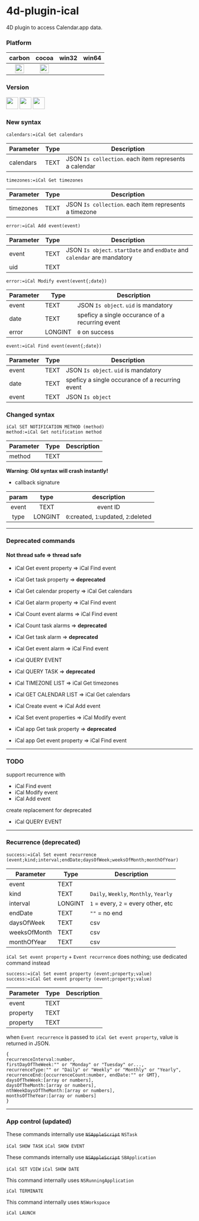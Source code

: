 4d-plugin-ical
==============

4D plugin to access Calendar.app data.

### Platform

| carbon | cocoa | win32 | win64 |
|:------:|:-----:|:---------:|:---------:|
|<img src="https://cloud.githubusercontent.com/assets/1725068/22371562/1b091f0a-e4db-11e6-8458-8653954a7cce.png" width="24" height="24" />|<img src="https://cloud.githubusercontent.com/assets/1725068/22371562/1b091f0a-e4db-11e6-8458-8653954a7cce.png" width="24" height="24" />|||

### Version

<img src="https://cloud.githubusercontent.com/assets/1725068/18940649/21945000-8645-11e6-86ed-4a0f800e5a73.png" width="32" height="32" /> <img src="https://cloud.githubusercontent.com/assets/1725068/18940648/2192ddba-8645-11e6-864d-6d5692d55717.png" width="32" height="32" /> <img src="https://user-images.githubusercontent.com/1725068/41266195-ddf767b2-6e30-11e8-9d6b-2adf6a9f57a5.png" width="32" height="32" />

### New syntax

```
calendars:=iCal Get calendars
```

Parameter|Type|Description
------------|------------|----
calendars|TEXT|JSON ``Is collection``. each item represents a calendar

```
timezones:=iCal Get timezones 
```

Parameter|Type|Description
------------|------------|----
timezones|TEXT|JSON ``Is collection``. each item represents a timezone

```
error:=iCal Add event(event)
```

Parameter|Type|Description
------------|------------|----
event|TEXT|JSON ``Is object``. ``startDate`` and ``endDate`` and ``calendar`` are mandatory
uid|TEXT|

```
error:=iCal Modify event(event{;date})
```

Parameter|Type|Description
------------|------------|----
event|TEXT|JSON ``Is object``. ``uid`` is mandatory
date|TEXT|speficy a single occurance of a recurring event
error|LONGINT|``0`` on success

```
event:=iCal Find event(event{;date})
```

Parameter|Type|Description
------------|------------|----
event|TEXT|JSON ``Is object``. ``uid`` is mandatory
date|TEXT|speficy a single occurance of a recurring event
event|TEXT|JSON ``Is object`` 

### Changed syntax

```
iCal SET NOTIFICATION METHOD (method)
method:=iCal Get notification method 
```

Parameter|Type|Description
------------|------------|----
method|TEXT|   

**Warning**: __Old syntax will crash instantly!__

* callback signature

| param | type | description |
|:------:|:-----:|:---------:|
| event | TEXT | event ID |
| type | LONGINT | ``0``:created, ``1``:updated, ``2``:deleted |

---

### Deprecated commands

#### Not thread safe => thread safe

* iCal Get event property => iCal Find event
* iCal Get task property => **deprecated**
* iCal Get calendar property => iCal Get calendars
* iCal Get alarm property => iCal Find event
* iCal Count event alarms => iCal Find event
* iCal Count task alarms => **deprecated**
* iCal Get task alarm => **deprecated**
* iCal Get event alarm => iCal Find event  

* iCal QUERY EVENT
* iCal QUERY TASK => **deprecated**  

* iCal TIMEZONE LIST => iCal Get timezones
* iCal GET CALENDAR LIST => iCal Get calendars
* iCal Create event => iCal Add event
* iCal Set event properties => iCal Modify event

* iCal app Get task property => **deprecated** 
* iCal app Get event property => iCal Find event

---

### TODO

support recurrence with 

* iCal Find event
* iCal Modify event
* iCal Add event

create replacement for deprecated

* iCal QUERY EVENT

---

### Recurrence (deprecated)

```
success:=iCal Set event recurrence (event;kind;interval;endDate;daysOfWeek;weeksOfMonth;monthOfYear)
```

Parameter|Type|Description
------------|------------|----
event|TEXT|
kind|TEXT|``Daily``, ``Weekly``, ``Monthly``, ``Yearly``
interval|LONGINT|``1`` = every, ``2`` = every other, etc
endDate|TEXT|``""`` = no end
daysOfWeek|TEXT|csv
weeksOfMonth|TEXT|csv
monthOfYear|TEXT|csv

``iCal Set event property`` + ``Event recurrence`` does nothing; use dedicated command instead

```
success:=iCal Set event property (event;property;value)
success:=iCal Get event property (event;property;value)
```

Parameter|Type|Description
------------|------------|----
event|TEXT|
property|TEXT|
property|TEXT|

when ``Event recurrence`` is passed to ``iCal Get event property``, value is returned in JSON.

```
{
recurrenceInterval:number,
firstDayOfTheWeek:"" or "Monday" or "Tuesday" or...,
recurrenceType:"" or "Daily" or "Weekly" or "Monthly" or "Yearly",
recurrenceEnd:{occurrenceCount:number, endDate:"" or GMT},
daysOfTheWeek:[array or numbers],
daysOfTheMonth:[array or numbers],
nthWeekDaysOfTheMonth:[array or numbers],
monthsOfTheYear:[array or numbers]
}
```
 
---

### App control (updated)

These commands internally use ~~``NSAppleScript``~~ ``NSTask``

``iCal SHOW TASK``
``iCal SHOW EVENT``

These commands internally use ~~``NSAppleScript``~~ ``SBApplication``

``iCal SET VIEW``
``iCal SHOW DATE``

This command internally uses ``NSRunningApplication``

``iCal TERMINATE``

This command internally uses ``NSWorkspace``

``iCal LAUNCH``
